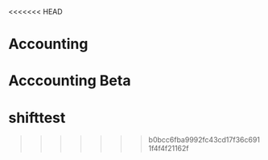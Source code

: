 <<<<<<< HEAD
# Accounting
Acccounting Beta
=======
# shifttest
>>>>>>> b0bcc6fba9992fc43cd17f36c6911f4f4f21162f
